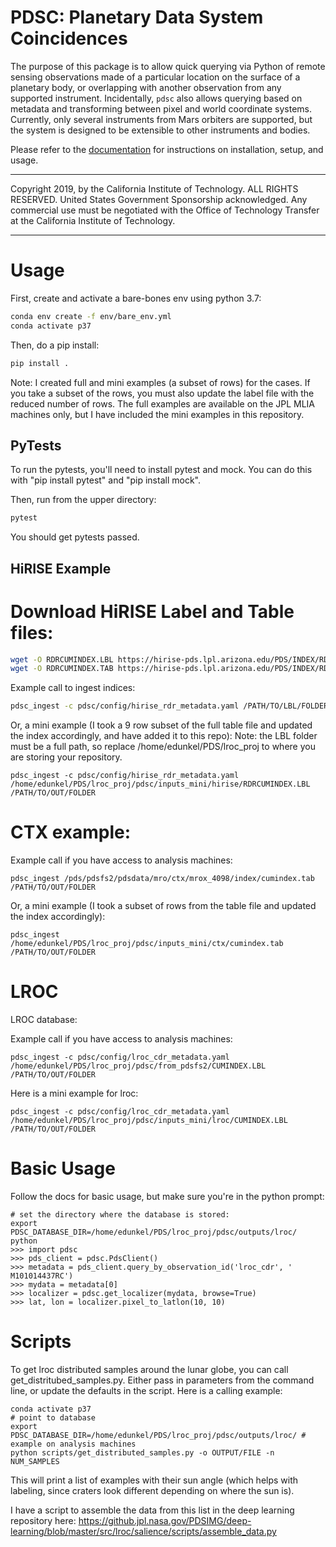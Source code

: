 PDSC: Planetary Data System Coincidences
========================================

The purpose of this package is to allow quick querying via Python of remote
sensing observations made of a particular location on the surface of a
planetary body, or overlapping with another observation from any supported
instrument.  Incidentally, `pdsc` also allows querying based on metadata and
transforming between pixel and world coordinate systems. Currently, only
several instruments from Mars orbiters are supported, but the system is
designed to be extensible to other instruments and bodies.

Please refer to the [documentation](https://jplmlia.github.io/pdsc/) for
instructions on installation, setup, and usage.

---

Copyright 2019, by the California Institute of Technology. ALL RIGHTS RESERVED.
United States Government Sponsorship acknowledged. Any commercial use must be
negotiated with the Office of Technology Transfer at the California Institute
of Technology.


----
# Usage

First, create and activate a bare-bones env using python 3.7:

```bash
conda env create -f env/bare_env.yml
conda activate p37
```
Then, do a pip install:

```bash
pip install .
```

Note: I created full and mini examples (a subset of rows) for the cases. If you take a subset of the rows, you must also update the label file with the reduced number of rows. The full examples are available on the JPL MLIA machines only, but I have included the mini examples in this repository.

## PyTests

To run the pytests, you'll need to install pytest and mock. You can do this with "pip install pytest" and "pip install mock".

Then, run from the upper directory:

```bash
pytest
```

You should get pytests passed.

## HiRISE Example

# Download HiRISE Label and Table files:

```bash
wget -O RDRCUMINDEX.LBL https://hirise-pds.lpl.arizona.edu/PDS/INDEX/RDRCUMINDEX.LBL
wget -O RDRCUMINDEX.TAB https://hirise-pds.lpl.arizona.edu/PDS/INDEX/RDRCUMINDEX.TAB
```

Example call to ingest indices:

```bash
pdsc_ingest -c pdsc/config/hirise_rdr_metadata.yaml /PATH/TO/LBL/FOLDER /PATH/TO/OUT/FOLDER
```

Or, a mini example (I took a 9 row subset of the full table file and updated the index accordingly, and have added it to this repo):
Note: the LBL folder must be a full path, so replace /home/edunkel/PDS/lroc_proj to where you are storing your repository.

```
pdsc_ingest -c pdsc/config/hirise_rdr_metadata.yaml /home/edunkel/PDS/lroc_proj/pdsc/inputs_mini/hirise/RDRCUMINDEX.LBL /PATH/TO/OUT/FOLDER
```

# CTX example:

Example call if you have access to analysis machines:

```
pdsc_ingest /pds/pdsfs2/pdsdata/mro/ctx/mrox_4098/index/cumindex.tab /PATH/TO/OUT/FOLDER
```

Or, a mini example (I took a subset of rows from the table file and updated the index accordingly):

```
pdsc_ingest /home/edunkel/PDS/lroc_proj/pdsc/inputs_mini/ctx/cumindex.tab /PATH/TO/OUT/FOLDER
```


# LROC

LROC database:

Example call if you have access to analysis machines:

```
pdsc_ingest -c pdsc/config/lroc_cdr_metadata.yaml /home/edunkel/PDS/lroc_proj/pdsc/from_pdsfs2/CUMINDEX.LBL /PATH/TO/OUT/FOLDER
```

Here is a mini example for lroc:

```
pdsc_ingest -c pdsc/config/lroc_cdr_metadata.yaml /home/edunkel/PDS/lroc_proj/pdsc/inputs_mini/lroc/CUMINDEX.LBL /PATH/TO/OUT/FOLDER
```


# Basic Usage

Follow the docs for basic usage, but make sure you're in the python prompt:

```
# set the directory where the database is stored:
export PDSC_DATABASE_DIR=/home/edunkel/PDS/lroc_proj/pdsc/outputs/lroc/
python
>>> import pdsc
>>> pds_client = pdsc.PdsClient()
>>> metadata = pds_client.query_by_observation_id('lroc_cdr', ' M101014437RC')
>>> mydata = metadata[0]
>>> localizer = pdsc.get_localizer(mydata, browse=True)
>>> lat, lon = localizer.pixel_to_latlon(10, 10)
```

# Scripts

To get lroc distributed samples around the lunar globe, you can call get_distritubed_samples.py. Either pass in parameters from the command line, or update the defaults in the script. Here is a calling example:

```
conda activate p37
# point to database
export PDSC_DATABASE_DIR=/home/edunkel/PDS/lroc_proj/pdsc/outputs/lroc/ # example on analysis machines
python scripts/get_distributed_samples.py -o OUTPUT/FILE -n NUM_SAMPLES
```

This will print a list of examples with their sun angle (which helps with labeling, since craters look different depending on where the sun is).

I have a script to assemble the data from this list in the deep learning repository here: https://github.jpl.nasa.gov/PDSIMG/deep-learning/blob/master/src/lroc/salience/scripts/assemble_data.py
